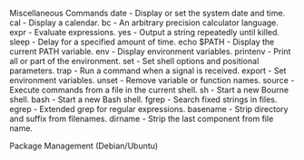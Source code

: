 Miscellaneous Commands
date - Display or set the system date and time.
cal - Display a calendar.
bc - An arbitrary precision calculator language.
expr - Evaluate expressions.
yes - Output a string repeatedly until killed.
sleep - Delay for a specified amount of time.
echo $PATH - Display the current PATH variable.
env - Display environment variables.
printenv - Print all or part of the environment.
set - Set shell options and positional parameters.
trap - Run a command when a signal is received.
export - Set environment variables.
unset - Remove variable or function names.
source - Execute commands from a file in the current shell.
sh - Start a new Bourne shell.
bash - Start a new Bash shell.
fgrep - Search fixed strings in files.
egrep - Extended grep for regular expressions.
basename - Strip directory and suffix from filenames.
dirname - Strip the last component from file name.

Package Management (Debian/Ubuntu)